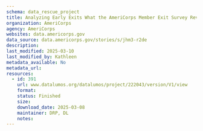 ```yaml
---
schema: data_rescue_project 
title: Analyzing Early Exits What the AmeriCorps Member Exit Survey Reveals
organization: AmeriCorps
agency: AmeriCorps
websites: data.americorps.gov
data_source: data.americorps.gov/stories/s/jhm3-r2de
description: 
last_modified: 2025-03-10
last_modified_by: Kathleen
metadata_available: No
metadata_url: 
resources:
  - id: 391
    url: www.datalumos.org/datalumos/project/222043/version/V1/view
    format: 
    status: Finished
    size: 
    download_date: 2025-03-08
    maintainer: DRP, DL
    notes: 
---
```

